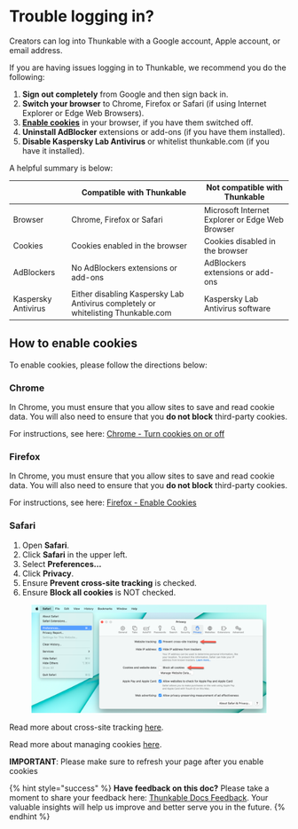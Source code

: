 # Trouble logging in?

Creators can log into Thunkable with a Google account, Apple account, or email address.

If you are having issues logging in to Thunkable, we recommend you do the following:

1. **Sign out completely** from Google and then sign back in.
2. **Switch your browser** to Chrome, Firefox or Safari (if using Internet Explorer or Edge Web Browsers).
3. [**Enable cookies**](login-issues.md#pro-tip-how-to-enable-cookies) in your browser, if you have them switched off.
4. **Uninstall AdBlocker** extensions or add-ons (if you have them installed).
5. **Disable Kaspersky Lab Antivirus** or whitelist thunkable.com (if you have it installed).

A helpful summary is below:

|                     | **Compatible with Thunkable**                                                     | **Not compatible with Thunkable**               |
| ------------------- | --------------------------------------------------------------------------------- | ----------------------------------------------- |
| Browser             | Chrome, Firefox or Safari                                                         | Microsoft Internet Explorer or Edge Web Browser |
| Cookies             | Cookies enabled in the browser                                                    | Cookies disabled in the browser                 |
| AdBlockers          | No AdBlockers extensions or add-ons                                               | AdBlockers extensions or add-ons                |
| Kaspersky Antivirus | Either disabling Kaspersky Lab Antivirus completely or whitelisting Thunkable.com | Kaspersky Lab Antivirus software                |

## How to enable cookies

To enable cookies, please follow the directions below:

### **Chrome**

In Chrome, you must ensure that you allow sites to save and read cookie data. You will also need to ensure that you **do not block** third-party cookies.&#x20;

For instructions, see here: [Chrome - Turn cookies on or off](https://support.google.com/accounts/answer/61416?hl=en\&co=GENIE.Platform%3DDesktop)&#x20;

### **Firefox**

In Chrome, you must ensure that you allow sites to save and read cookie data. You will also need to ensure that you **do not block** third-party cookies.&#x20;

For instructions, see here: [Firefox - Enable Cookies](https://support.mozilla.org/en-US/kb/websites-say-cookies-are-blocked-unblock-them)

### **Safari**

1. Open **Safari**.
2. Click **Safari** in the upper left.
3. Select **Preferences...**&#x20;
4. Click **Privacy**.
5. Ensure **Prevent cross-site tracking** is checked.
6. Ensure **Block all cookies** is NOT checked.

<figure><img src="../.gitbook/assets/Safari  Preferences  Privacy  tracking + cookies.png" alt=""><figcaption></figcaption></figure>

Read more about cross-site tracking [here](https://support.apple.com/en-ie/guide/safari/sfri40732/13.0/mac/10.15).

Read more about managing cookies [here](https://support.apple.com/en-ie/guide/safari/sfri11471/mac).

**IMPORTANT**: Please make sure to refresh your page after you enable cookies

{% hint style="success" %}
**Have feedback on this doc?** Please take a moment to share your feedback here: [Thunkable Docs Feedback](https://docs.google.com/forms/d/e/1FAIpQLSfCwn5L2xyla-LSLZX0DSWFcFeJ43qp-r1tELCacuVS2zduLA/viewform?usp=sf\_link). Your valuable insights will help us improve and better serve you in the future.
{% endhint %}

